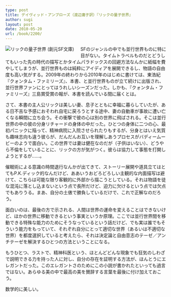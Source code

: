 ```yaml
---
type: post
title: デイヴィッド・アンブローズ（渡辺庸子訳）『リックの量子世界』
author: sugi
layout: post
date: 2010-05-20
url: /book/2200/
---
```

<a href="http://www.amazon.co.jp/exec/obidos/ASIN/4488735010/chezsugi-22/ref=nosim/" onclick="_gaq.push(['_trackEvent', 'outbound-article', 'http://www.amazon.co.jp/exec/obidos/ASIN/4488735010/chezsugi-22/ref=nosim/', '']);" name="amazletlink" target="_blank"><img src="http://i2.wp.com/ecx.images-amazon.com/images/I/51b2cyTegeL._SL160_.jpg?w=660" alt="リックの量子世界 (創元SF文庫)" class="alignleft" style="float: left; margin: 0 20px 20px 0;" data-recalc-dims="1" /></a>

SFのジャンルの中でも並行世界ものに特に目がない。タイムトラベルものだとどうしてもいった先の時代の描写とかタイムパラドックスの回避方法なんかに紙幅を費やしてしまうが、並行世界ものは純粋にアイディアを展開できるし、物語の自由度も高い気がする。2009年の終わりから2010年のはじめに書けては、東浩紀『クォンタム・ファミリーズ』、本書、と並行世界ものが立て続けに出版され、並行世界ファンにとってはうれしいシーズンだった。しかも、『クォンタム・ファミリーズ』三島賞受賞の報が、本書を読んでいる間に届くとは。

さて、本書の主人公リックは美しい妻、息子とともに幸福に暮らしていたが、ある日不吉な予感におそわれ自宅に戻ろうとする途中、妻の自動車が事故に遭い亡くなる瞬間に立ち会う。その衝撃で彼の心は別の世界に飛ばされる。そこは並行世界の中の彼の分身リチャードの身体の中だった。ひとつの身体に二つの心、最初パニックに陥って、精神病院に入院させられたりもするが、分身とはいえ気質も趣味志向も違う彼らが、だんだんお互いを理解しあうプロセスがバディームービーのようで面白い。この世界では妻は健在なのだが（子供はいない）、どうやら不倫をしていることに、リックの方が気がつく。彼らは協力して事態を打開しようとするが......。

催眠術による意識の時間退行なんかが出てきて、ストーリー展開や道具立てはとてもP.K.ディック的なんだけど、ああいうおどろどろしい主観的な内面描写は避けて、こちらは可能な限り客観的に外部から描こうとしている。それは物語を徒な混沌に落とし込まないという点で長所だけど、迫力に欠けるという点では欠点でもありうる。まあ、自分の土俵で勝負しているだけで、これで正解なのだろう。

面白いのは、最後の方で示される、人間は世界の運命を変えることはできないけど、ほかの世界に移動できるという事実というか原理。ここでは並行世界間を移動できる特殊な能力のためにそうなっているという話だけど、でも実は誰でもそういう能力をもっていて、それぞれ自分にとって適切な世界（あるいは不適切な世界）を都度選択していると考えたら、それは決定論と自由意志のテーゼ／アンチテーゼを解決するひとつの方法ということになる。

もうひとつ、ラストで、精神科医という、ほとんどどんな現象でも狂気のしわざで説明できる力を持った人に対し、自分の存在を証明する方法が、ほんとうにエレガントだった。このエレガントさのためにこの小説が書かれたといっても過言ではない。あらゆる美の中で最高の美を賛辞する言葉を最後に付け加えておこう。

数学的に美しい。


